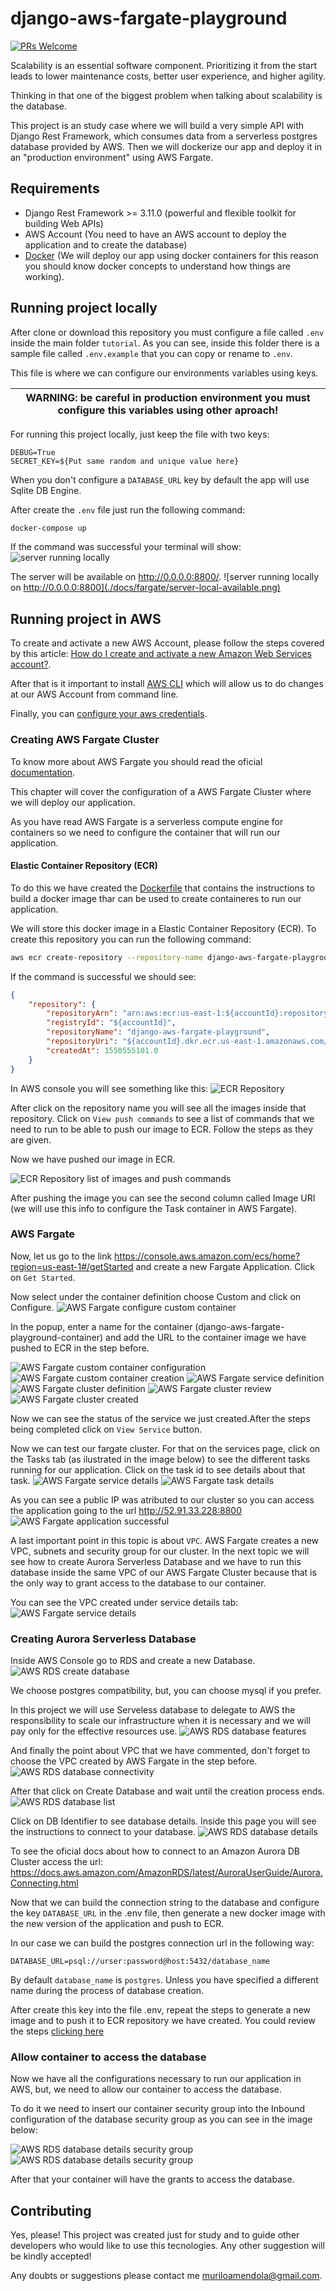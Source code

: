 # django-aws-fargate-playground
[![PRs Welcome](https://img.shields.io/badge/PRs-welcome-brightgreen.svg)](#contributing)

Scalability is an essential software component. Prioritizing it from the start leads to lower maintenance costs, better user experience, and higher agility. 

Thinking in that one of the biggest problem when talking about scalability is the database.

This project is an study case where we will build a very simple API with Django Rest Framework, which consumes data from a serverless postgres database provided by AWS. Then we will dockerize our app and deploy it in an "production environment" using AWS Fargate.

## Requirements

* Django Rest Framework >= 3.11.0 (powerful and flexible toolkit for building Web APIs)
* AWS Account (You need to have an AWS account to deploy the application and to create the database)
* [Docker](https://www.docker.com/) (We will deploy our app using docker containers for this reason you should know docker concepts to understand how things are working).

## Running project locally

After clone or download this repository you must configure a file called `.env` inside the main folder `tutorial`. As you can see, inside this folder there is a sample file called `.env.example` that you can copy or rename to `.env`.

This file is where we can configure our environments variables using keys.

| WARNING: be careful in production environment you must configure this variables using other aproach! |
| --- |

For running this project locally, just keep the file with two keys:

```
DEBUG=True
SECRET_KEY=${Put same random and unique value here}
```

When you don't configure a `DATABASE_URL` key by default the app will use Sqlite DB Engine.

After create the `.env` file just run the following command:

```bash
docker-compose up
```

If the command was successful your terminal will show:
![server running locally](./docs/fargate/server-local.png)

The server will be available on http://0.0.0.0:8800/.
![server running locally on http://0.0.0.0:8800](./docs/fargate/server-local-available.png)

## Running project in AWS

To create and activate a new AWS Account, please follow the steps covered by this article: [How do I create and activate a new Amazon Web Services account?](https://aws.amazon.com/premiumsupport/knowledge-center/create-and-activate-aws-account/).

After that is it important to install [AWS CLI](https://docs.aws.amazon.com/cli/latest/userguide/cli-chap-install.html) which will allow us to do changes at our AWS Account from command line.

Finally, you can [configure your aws credentials](https://docs.aws.amazon.com/cli/latest/userguide/cli-chap-configure.html).

### Creating AWS Fargate Cluster

To know more about AWS Fargate you should read the oficial [documentation](https://aws.amazon.com/fargate/).

This chapter will cover the configuration of a AWS Fargate Cluster where we will deploy our application. 

As you have read AWS Fargate is a serverless compute engine for containers so we need to configure the container that will run our application.

#### Elastic Container Repository (ECR)

To do this we have created the [Dockerfile](./Dockerfile) that contains the instructions to build a docker image thar can be used to create containeres to run our application.

We will store this docker image in a Elastic Container Repository (ECR). To create this repository you can run the following command:

```bash
aws ecr create-repository --repository-name django-aws-fargate-playground --region us-east-1
```

If the command is successful we should see:

```json
{
    "repository": {
        "repositoryArn": "arn:aws:ecr:us-east-1:${accountId}:repository/django-aws-fargate-playground",
        "registryId": "${accountId}",
        "repositoryName": "django-aws-fargate-playground",
        "repositoryUri": "${accountId}.dkr.ecr.us-east-1.amazonaws.com/django-aws-fargate-playground",
        "createdAt": 1550555101.0
    }
}
```

In AWS console you will see something like this:
![ECR Repository](./docs/fargate/ecr.png)

After click on the repository name you will see all the images inside that repository. Click on `View push commands` to see a list of commands that we need to run to be able to push our image to ECR. Follow the steps as they are given.

Now we have pushed our image in ECR.

![ECR Repository list of images and push commands](./docs/fargate/ecr-after-push-image.png)

After pushing the image you can see the second column called Image URI (we will use this info to configure the Task container in AWS Fargate).

### AWS Fargate

Now, let us go to the link https://console.aws.amazon.com/ecs/home?region=us-east-1#/getStarted and create a new Fargate Application. Click on `Get Started`.

Now select under the container definition choose Custom and click on Configure.
![AWS Fargate configure custom container](./docs/fargate/aws-fargate-get-started.png)

In the popup, enter a name for the container (django-aws-fargate-playground-container) and add the URL to the container image we have pushed to ECR in the step before.

![AWS Fargate custom container configuration](./docs/fargate/fargate-edit-custom-container.png)
![AWS Fargate custom container creation](./docs/fargate/fargate-edit-custom-container-step2.png)
![AWS Fargate service definition](./docs/fargate/fargate-define-your-service.png)
![AWS Fargate cluster definition](./docs/fargate/fargate-configure-your-cluster.png)
![AWS Fargate cluster review](./docs/fargate/fargate-review.png)
![AWS Fargate cluster created](./docs/fargate/fargate-cluster-created.png)

Now we can see the status of the service we just created.After the steps being completed click on `View Service` button.

Now we can test our fargate cluster. For that on the services page, click on the Tasks tab (as ilustrated in the image below) to see the different tasks running for our application. Click on the task id to see details about that task.
![AWS Fargate service details](./docs/fargate/service-details.png)
![AWS Fargate task details](./docs/fargate/task-details.png)

As you can see a public IP was atributed to our cluster so you can access the application going to the url http://52.91.33.228:8800
![AWS Fargate application successful](./docs/fargate/application-successful.png)

A last important point in this topic is about `VPC`. AWS Fargate creates a new VPC, subnets and security group for our cluster. In the next topic we will see how to create Aurora Serverless Database and we have to run this database inside the same VPC of our AWS Fargate Cluster because that is the only way to grant access to the database to our container.

You can see the VPC created under service details tab:
![AWS Fargate service details](./docs/fargate/service-network-details.png)

### Creating Aurora Serverless Database

Inside AWS Console go to RDS and create a new Database.
![AWS RDS create database](./docs/rds/create-database.png)

We choose postgres compatibility, but, you can choose mysql if you prefer.

In this project we will use Serveless database to delegate to AWS the responsibility to scale our infrastructure when it is necessary and we will pay only for the effective resources use.
![AWS RDS database features](./docs/rds/database-features.png)

And finally the point about VPC that we have commented, don't forget to choose the VPC created by AWS Fargate in the step before.
![AWS RDS database connectivity](./docs/rds/connectivity.png)

After that click on Create Database and wait until the creation process ends.
![AWS RDS database list](./docs/rds/databases-list.png)

Click on DB Identifier to see database details. Inside this page you will see the instructions to connect to your database.
![AWS RDS database details](./docs/rds/database-details.png)

To see the oficial docs about how to connect to an Amazon Aurora DB Cluster access the url: https://docs.aws.amazon.com/AmazonRDS/latest/AuroraUserGuide/Aurora.Connecting.html

Now that we can build the connection string to the database and configure the key `DATABASE_URL` in the .env file, then generate a new docker image with the new version of the application and push to ECR.

In our case we can build the postgres connection url in the following way:

```
DATABASE_URL=psql://urser:password@host:5432/database_name
```

By default `database_name` is `postgres`. Unless you have specified a different name during the process of database creation.

After create this key into the file .env, repeat the steps to generate a new image and to push it to ECR repository we have created. You could review the steps [clicking here](https://github.com/muriloamendola/django-aws-fargate-playground#elastic-container-repository-ecr)

### Allow container to access the database

Now we have all the configurations necessary to run our application in AWS, but, we need to allow our container to access the database.

To do it we need to insert our container security group into the Inbound configuration of the database security group as you can see in the image below:

![AWS RDS database details security group](./docs/rds/database-details-sg.png)
![AWS RDS database details security group](./docs/rds/db-security-group-inbound.png)

After that your container will have the grants to access the database.

## Contributing

Yes, please!
This project was created just for study and to guide other developers who would like to use this tecnologies. Any other suggestion will be kindly accepted!

Any doubts or suggestions please contact me muriloamendola@gmail.com.